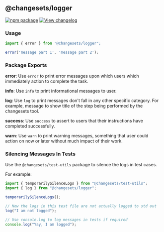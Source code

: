 ## @changesets/logger

[![npm package](https://img.shields.io/npm/v/@changesets/logger)](https://npmjs.com/package/@changesets/logger)
[![View changelog](https://img.shields.io/badge/Explore%20Changelog-brightgreen)](./CHANGELOG.md)

### Usage

```js
import { error } from '@changesets/logger";

error('message part 1', 'message part 2');
```

### Package Exports

**error**: Use `error` to print error messages upon which users which immediately action to complete the task.

**info**: Use `info` to print informational messages to user.

**log**: Use `log` to print messages don't fall in any other specific category. For example, message to show title of the step being performed by the changesets tool.

**success**: Use `success` to assert to users that their instructions have completed successfully.

**warn**: Use `warn` to print warning messages, something that user could action on now or later without much impact of their work.

### Silencing Messages In Tests

Use the `@changesets/test-utils` package to silence the logs in test cases.

For example:

```js
import { temporarilySilenceLogs } from "@changesets/test-utils";
import { log } from "@changesets/logger";

temporarilySilenceLogs();

// Now the logs in this test file are not actually logged to std out
log("I am not logged");

// Use console.log to log messages in tests if required
console.log("Yay, I am logged");
```
